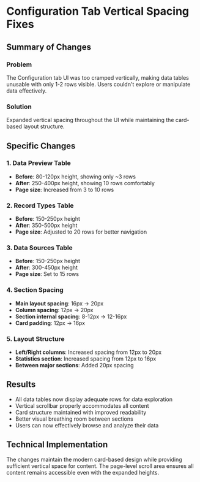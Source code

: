 # Configuration Tab Vertical Spacing Fixes

## Summary of Changes

### Problem
The Configuration tab UI was too cramped vertically, making data tables unusable with only 1-2 rows visible. Users couldn't explore or manipulate data effectively.

### Solution
Expanded vertical spacing throughout the UI while maintaining the card-based layout structure.

## Specific Changes

### 1. Data Preview Table
- **Before**: 80-120px height, showing only ~3 rows
- **After**: 250-400px height, showing 10 rows comfortably
- **Page size**: Increased from 3 to 10 rows

### 2. Record Types Table  
- **Before**: 150-250px height
- **After**: 350-500px height
- **Page size**: Adjusted to 20 rows for better navigation

### 3. Data Sources Table
- **Before**: 150-250px height  
- **After**: 300-450px height
- **Page size**: Set to 15 rows

### 4. Section Spacing
- **Main layout spacing**: 16px → 20px
- **Column spacing**: 12px → 20px  
- **Section internal spacing**: 8-12px → 12-16px
- **Card padding**: 12px → 16px

### 5. Layout Structure
- **Left/Right columns**: Increased spacing from 12px to 20px
- **Statistics section**: Increased spacing from 12px to 16px
- **Between major sections**: Added 20px spacing

## Results
- All data tables now display adequate rows for data exploration
- Vertical scrollbar properly accommodates all content
- Card structure maintained with improved readability
- Better visual breathing room between sections
- Users can now effectively browse and analyze their data

## Technical Implementation
The changes maintain the modern card-based design while providing sufficient vertical space for content. The page-level scroll area ensures all content remains accessible even with the expanded heights.
